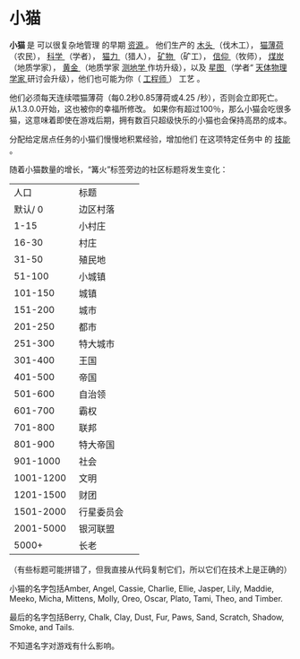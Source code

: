 # 小猫
<p>
  <strong>
        小猫
  </strong>
      是
      可以很复杂地管理
      的早期
  <a href="#Resources">
        资源
  </a>
      。
      他们生产的
  <a href="#wood">
        木头
  </a>
      （伐木工），
  <a href="#catnip">
        猫薄荷
  </a>
      （农民），
  <a href="#science">
        科学
  </a>
      （学者），
  <a href="#catpower">
        猫力
  </a>
      （猎人），
  <a href="#minerals">
        矿物
  </a>
      （矿工），
  <a href="?file=003-资源大全/16-信仰">
        信仰
  </a>
      （牧师），
  <a href="?file=003-资源大全/04-煤">
        煤炭
  </a>
      （地质学家），
  <a href="#Gold">
        黄金
  </a>
      （地质学家
  <a href="#workshop#Geodesy">
        测地学
  </a>
      作坊升级），以及
  <a href="?file=003-资源大全/19-星图">
        星图
  </a>
      （学者“
  <a href="#workshop#Astrophysicists">
        天体物理学家
  </a>
      研讨会升级），他们也可能为你（
  <a href="#engineer">
        工程师
  </a>
      ）
      工艺
      。
  <br style="clear:both">
</p>
<p>
      他们必须每天连续喂猫薄荷（每0.2秒0.85薄荷或4.25 /秒），否则会立即死亡。
      从1.3.0.0开始，这也被你的幸福所修改。
      如果你有超过100％，那么小猫会吃很多猫，这意味着即使在游戏后期，拥有数百只超级快乐的小猫也会保持高昂的成本。
</p>
<p>
      分配给定居点任务的小猫们慢慢地积累经验，增加他们
      在这项特定任务中
      的
  <a href="#skill">
        技能
  </a>
      。
</p>
<p>
      随着小猫数量的增长，“篝火”标签旁边的社区标题将发生变化：
</p>
<p>
</p>
<table class="wikitable">
  <tbody>
    <tr>
      <td class="em">
        <span style="display: block; width: 100px">
              人口
        </span>
      </td>
      <td class="em">
        <span style="display: block; width: 100px">
              标题
        </span>
      </td>
    </tr>
    <tr>
      <td>
            默认/ 0
      </td>
      <td>
            边区村落
      </td>
    </tr>
    <tr>
      <td>
            1-15
      </td>
      <td>
            小村庄
      </td>
    </tr>
    <tr>
      <td>
            16-30
      </td>
      <td>
            村庄
      </td>
    </tr>
    <tr>
      <td>
            31-50
      </td>
      <td>
            殖民地
      </td>
    </tr>
    <tr>
      <td>
            51-100
      </td>
      <td>
           小城镇
      </td>
    </tr>
    <tr>
      <td>
            101-150
      </td>
      <td>
            城镇
      </td>
    </tr>
    <tr>
      <td>
            151-200
      </td>
      <td>
            城市
      </td>
    </tr>
    <tr>
      <td>
            201-250
      </td>
      <td>
            都市
      </td>
    </tr>
    <tr>
      <td>
            251-300
      </td>
      <td>
            特大城市
      </td>
    </tr>
    <tr>
      <td>
            301-400
      </td>
      <td>
            王国
      </td>
    </tr>
    <tr>
      <td>
            401-500
      </td>
      <td>
            帝国
      </td>
    </tr>
    <tr>
      <td>
            501-600
      </td>
      <td>
            自治领
      </td>
    </tr>
    <tr>
      <td>
            601-700
      </td>
      <td>
            霸权
      </td>
    </tr>
    <tr>
      <td>
            701-800
      </td>
      <td>
            联邦
      </td>
    </tr>
    <tr>
      <td>
            801-900
      </td>
      <td>
            特大帝国
      </td>
    </tr>
    <tr>
      <td>
            901-1000
      </td>
      <td>
            社会
      </td>
    </tr>
    <tr>
      <td>
            1001-1200
      </td>
      <td>
            文明
      </td>
    </tr>
    <tr>
      <td>
            1201-1500
      </td>
      <td>
            财团
      </td>
    </tr>
    <tr>
      <td>
            1501-2000
      </td>
      <td>
            行星委员会
      </td>
    </tr>
    <tr>
      <td>
            2001-5000
      </td>
      <td>
            银河联盟
      </td>
    </tr>
    <tr>
      <td>
            5000+
      </td>
      <td>
            长老
      </td>
    </tr>
  </tbody>
</table>
<p>
</p>
<p>
      （有些标题可能拼错了，但我直接从代码复制它们，所以它们在技术上是正确的）
</p>
<p>
      小猫的名字包括Amber, Angel, Cassie, Charlie, Ellie, Jasper, Lily, Maddie, Meeko, Micha, Mittens, Molly, Oreo, Oscar, Plato, Tami, Theo, and Timber.
</p>
<p>
      最后的名字包括Berry, Chalk, Clay, Dust, Fur, Paws, Sand, Scratch, Shadow, Smoke, and Tails.
</p>
<p>
      不知道名字对游戏有什么影响。
</p>